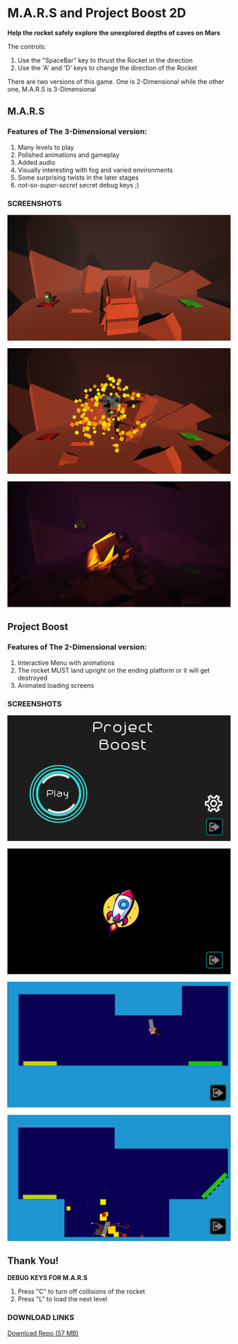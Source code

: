 # M.A.R.S and Project Boost 2D

**Help the rocket safely explore the unexplored depths of caves on Mars**

The controls:
1. Use the "SpaceBar" key to thrust the Rocket in the direction
2. Use the 'A' and 'D' keys to change the direction of the Rocket

There are two versions of this game. One is 2-Dimensional while the other one, M.A.R.S is 3-Dimensional

## M.A.R.S
### Features of The 3-Dimensional version:
1. Many levels to play
2. Polished animations and gameplay
3. Added audio
4. Visually interesting with fog and varied environments
5. Some surprising twists in the later stages
6. *not-so-super-secret* secret debug keys ;)

### SCREENSHOTS

![First Level](https://github.com/pervelaHemanth23/Project-Boost/blob/main/M.A.R.S/Screenshots/1.png)

![Explosion!](https://github.com/pervelaHemanth23/Project-Boost/blob/main/M.A.R.S/Screenshots/2.png)

![Flashlight level](https://github.com/pervelaHemanth23/Project-Boost/blob/main/M.A.R.S/Screenshots/3.png)

## Project Boost
### Features of The 2-Dimensional version:
1. Interactive Menu with animations
2. The rocket MUST land upright on the ending platform or it will get destroyed
3. Animated loading screens

### SCREENSHOTS

![Menu Screen](https://github.com/pervelaHemanth23/Project-Boost/blob/main/Project%20Boost%202D/Screenshots/1.png)

![Loading Screen](https://github.com/pervelaHemanth23/Project-Boost/blob/main/Project%20Boost%202D/Screenshots/2.png)

![Level 1](https://github.com/pervelaHemanth23/Project-Boost/blob/main/Project%20Boost%202D/Screenshots/3.png)

![Explosion!](https://github.com/pervelaHemanth23/Project-Boost/blob/main/Project%20Boost%202D/Screenshots/4.png)


## Thank You!

**DEBUG KEYS FOR M.A.R.S**
1. Press "C" to turn off collisions of the rocket
2. Press "L" to load the next level

### DOWNLOAD LINKS

[Download Repo (57 MB)](https://github.com/pervelaHemanth23/Project-Boost/archive/refs/heads/main.zip) 
